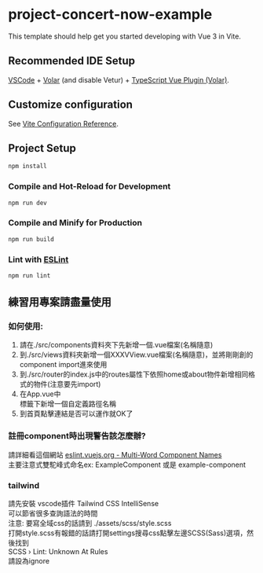 # project-concert-now-example

This template should help get you started developing with Vue 3 in Vite.

## Recommended IDE Setup

[VSCode](https://code.visualstudio.com/) + [Volar](https://marketplace.visualstudio.com/items?itemName=Vue.volar) (and disable Vetur) + [TypeScript Vue Plugin (Volar)](https://marketplace.visualstudio.com/items?itemName=Vue.vscode-typescript-vue-plugin).

## Customize configuration

See [Vite Configuration Reference](https://vitejs.dev/config/).

## Project Setup

```sh
npm install
```

### Compile and Hot-Reload for Development

```sh
npm run dev
```

### Compile and Minify for Production

```sh
npm run build
```

### Lint with [ESLint](https://eslint.org/)

```sh
npm run lint
```

## 練習用專案請盡量使用

### 如何使用:

1. 請在./src/components資料夾下先新增一個.vue檔案(名稱隨意)
2. 到./src/views資料夾新增一個XXXVView.vue檔案(名稱隨意)，並將剛剛創的component import進來使用
3. 到./src/router的index.js中的routes屬性下依照home或about物件新增相同格式的物件(注意要先import)
4. 在App.vue中<nav>標籤下新增一個<RouterLink to="/路徑">自定義路徑名稱</RouterLink>
5. 到首頁點擊連結是否可以運作就OK了

### 註冊component時出現警告該怎麼辦?

請詳細看這個網站
[eslint.vuejs.org - Multi-Word Component Names](https://eslint.vuejs.org/rules/multi-word-component-names.html)  
主要注意式雙駝峰式命名ex: ExampleComponent 或是 example-component

### tailwind

請先安裝 vscode插件 Tailwind CSS IntelliSense  
可以節省很多查詢語法的時間  
注意: 要寫全域css的話請到 ./assets/scss/style.scss  
打開style.scss有報錯的話請打開settings搜尋css點擊左邊SCSS(Sass)選項，然後找到  
SCSS › Lint: Unknown At Rules  
請設為ignore
